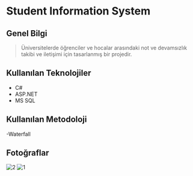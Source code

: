 # Student Information System
## Genel Bilgi
>Üniversitelerde öğrenciler ve hocalar arasındaki not ve devamsızlık takibi ve iletişimi için tasarlanmış bir projedir.
## Kullanılan Teknolojiler
- C#
- ASP.NET
- MS SQL
## Kullanılan Metodoloji
-Waterfall
## Fotoğraflar
![2](https://user-images.githubusercontent.com/44071320/98149752-aed99480-1ede-11eb-9d58-364681f1cdf5.png)
![1](https://user-images.githubusercontent.com/44071320/98149756-af722b00-1ede-11eb-94c0-f6d7db1d2ee2.png)
